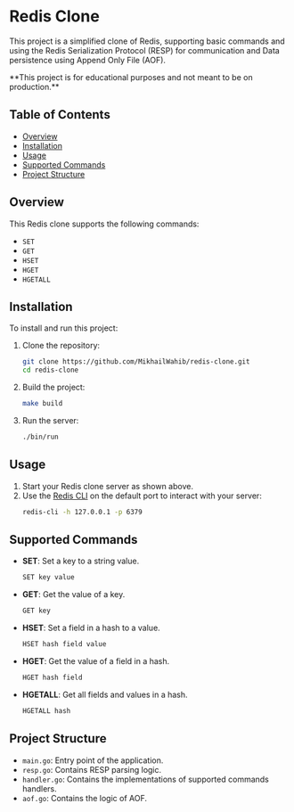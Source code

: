 # Redis Clone

This project is a simplified clone of Redis, supporting basic commands and using the Redis Serialization Protocol (RESP) for communication and Data persistence using Append Only File (AOF).

\*\*This project is for educational purposes and not meant to be on production.\*\*

## Table of Contents

- [Overview](#overview)
- [Installation](#installation)
- [Usage](#usage)
- [Supported Commands](#supported-commands)
- [Project Structure](#project-structure)

## Overview

This Redis clone supports the following commands:

- `SET`
- `GET`
- `HSET`
- `HGET`
- `HGETALL`

## Installation

To install and run this project:

1. Clone the repository:

   ```sh
   git clone https://github.com/MikhailWahib/redis-clone.git
   cd redis-clone
   ```

2. Build the project:

   ```sh
   make build
   ```

3. Run the server:
   ```sh
   ./bin/run
   ```

## Usage

1. Start your Redis clone server as shown above.
2. Use the [Redis CLI](https://redis.io/docs/latest/develop/connect/cli/) on the default port to interact with your server:
   ```sh
   redis-cli -h 127.0.0.1 -p 6379
   ```

## Supported Commands

- **SET**: Set a key to a string value.
  ```sh
  SET key value
  ```
- **GET**: Get the value of a key.
  ```sh
  GET key
  ```
- **HSET**: Set a field in a hash to a value.
  ```sh
  HSET hash field value
  ```
- **HGET**: Get the value of a field in a hash.
  ```sh
  HGET hash field
  ```
- **HGETALL**: Get all fields and values in a hash.
  ```sh
  HGETALL hash
  ```

## Project Structure

- `main.go`: Entry point of the application.
- `resp.go`: Contains RESP parsing logic.
- `handler.go`: Contains the implementations of supported commands handlers.
- `aof.go`: Contains the logic of AOF.
